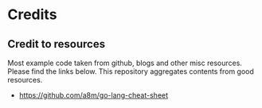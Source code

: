 # Credits

## Credit to resources

Most example code taken from github, blogs and other misc resources. Please find the links below. This repository aggregates contents from good resources.

- https://github.com/a8m/go-lang-cheat-sheet